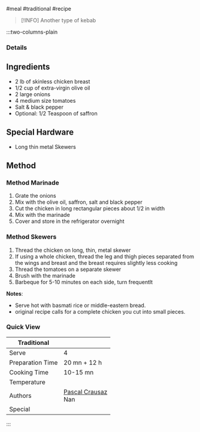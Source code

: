 #meal #traditional #recipe

> [!INFO]
> Another type of kebab

:::two-columns-plain

### Details
## Ingredients

- 2 lb of skinless chicken breast
- 1/2 cup of extra-virgin olive oil
- 2 large onions
- 4 medium size tomatoes
- Salt & black pepper
- Optional: 1/2 Teaspoon of saffron

## Special Hardware

- Long thin metal Skewers


## Method

### Method Marinade

1. Grate the onions
2. Mix with the olive oil, saffron, salt and black pepper
3. Cut the chicken in long rectangular pieces about 1/2 in width
4. Mix with the marinade
5. Cover and store in the refrigerator overnight

### Method Skewers

1. Thread the chicken on long, thin, metal skewer
2. If using a whole chicken, thread the leg and thigh pieces separated from the wings and breast and the breast requires slightly less cooking
3. Thread the tomatoes on a separate skewer
4. Brush with the marinade
5. Barbeque for 5-10 minutes on each side, turn frequentlt

**Notes**: 

- Serve hot with basmati rice or middle-eastern bread.
- original recipe calls for a complete chicken you cut into small pieces.



### Quick View
| Traditional      |                                                |
| ---------------- | ---------------------------------------------- |
| Serve            | 4                                              |
| Preparation Time | 20 mn + 12 h                                   |
| Cooking Time     | 10-15 mn                                       |
| Temperature      |                                                |
| Authors          | [Pascal Crausaz](mailto:pascal@askpascal.com)  <br>Nan |
| Special          |                                                |

:::

